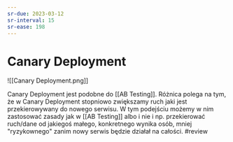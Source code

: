 ```yaml
---
sr-due: 2023-03-12
sr-interval: 15
sr-ease: 198
---
```


# Canary Deployment

![[Canary Deployment.png]]

Canary Deployment jest podobne do [[AB Testing]]. Różnica polega na tym, że w Canary Deployment stopniowo zwiększamy ruch jaki jest przekierowywany do nowego serwisu. W tym podejściu możemy w nim zastosować zasady jak w [[AB Testing]] albo i nie i np. przekierować ruch/dane od jakiegoś małego, konkretnego wynika osób, mniej "ryzykownego" zanim nowy serwis będzie działał na całości.
#review 